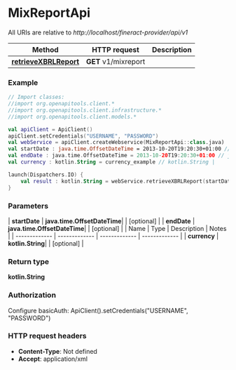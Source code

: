 # MixReportApi

All URIs are relative to *http://localhost/fineract-provider/api/v1*

| Method | HTTP request | Description |
| ------------- | ------------- | ------------- |
| [**retrieveXBRLReport**](MixReportApi.md#retrieveXBRLReport) | **GET** v1/mixreport |  |





### Example
```kotlin
// Import classes:
//import org.openapitools.client.*
//import org.openapitools.client.infrastructure.*
//import org.openapitools.client.models.*

val apiClient = ApiClient()
apiClient.setCredentials("USERNAME", "PASSWORD")
val webService = apiClient.createWebservice(MixReportApi::class.java)
val startDate : java.time.OffsetDateTime = 2013-10-20T19:20:30+01:00 // java.time.OffsetDateTime | 
val endDate : java.time.OffsetDateTime = 2013-10-20T19:20:30+01:00 // java.time.OffsetDateTime | 
val currency : kotlin.String = currency_example // kotlin.String | 

launch(Dispatchers.IO) {
    val result : kotlin.String = webService.retrieveXBRLReport(startDate, endDate, currency)
}
```

### Parameters
| **startDate** | **java.time.OffsetDateTime**|  | [optional] |
| **endDate** | **java.time.OffsetDateTime**|  | [optional] |
| Name | Type | Description  | Notes |
| ------------- | ------------- | ------------- | ------------- |
| **currency** | **kotlin.String**|  | [optional] |

### Return type

**kotlin.String**

### Authorization


Configure basicAuth:
    ApiClient().setCredentials("USERNAME", "PASSWORD")

### HTTP request headers

 - **Content-Type**: Not defined
 - **Accept**: application/xml

